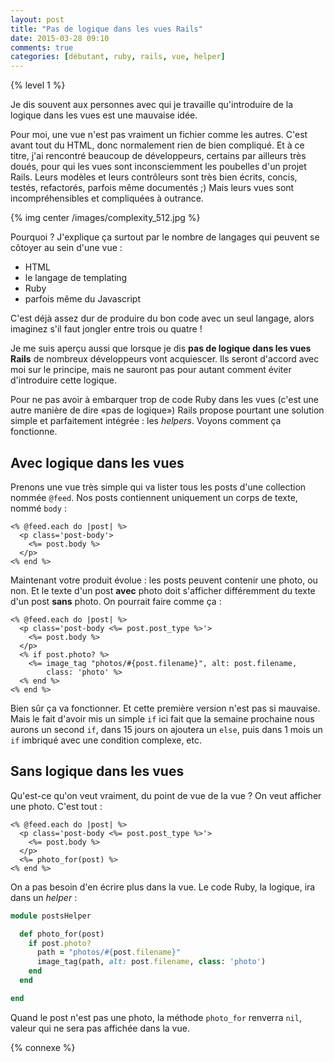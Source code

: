 ```yaml
---
layout: post
title: "Pas de logique dans les vues Rails"
date: 2015-03-28 09:10
comments: true
categories: [débutant, ruby, rails, vue, helper]
---
```


{% level 1 %}

Je dis souvent aux personnes avec qui je travaille qu'introduire de la logique
dans les vues est une mauvaise idée.

Pour moi, une vue n'est pas vraiment un fichier comme les autres. C'est avant tout du
HTML, donc normalement rien de bien compliqué. Et à ce titre, j'ai rencontré beaucoup de
développeurs, certains par ailleurs très doués, pour qui les vues sont
inconsciemment les poubelles d'un projet Rails. Leurs modèles et leurs
contrôleurs sont très bien écrits, concis, testés, refactorés, parfois même
documentés ;) Mais leurs vues sont incompréhensibles et compliquées à outrance.

{% img center /images/complexity_512.jpg %}

<!-- more -->

Pourquoi ? J'explique ça surtout par le nombre de langages qui peuvent se
côtoyer au sein d'une vue&nbsp;:

- HTML
- le langage de templating
- Ruby
- parfois même du Javascript

C'est déjà assez dur de produire du bon code avec un seul
langage, alors imaginez s'il faut jongler entre trois ou quatre !

Je me suis aperçu aussi que lorsque je dis **pas de logique dans les vues Rails**
de nombreux développeurs vont acquiescer. Ils seront d'accord avec moi sur le
principe, mais ne sauront pas pour autant comment éviter d'introduire cette
logique.

Pour ne pas avoir à embarquer trop de code Ruby dans les vues (c'est une autre
manière de dire «pas de logique») Rails propose pourtant une solution simple et parfaitement intégrée :
les *helpers*. Voyons comment ça fonctionne.

## Avec logique dans les vues

Prenons une vue très simple qui va lister tous les posts d'une collection
nommée `@feed`. Nos posts contiennent uniquement un corps de texte, nommé
`body`&nbsp;:

``` erb app/views/posts/index.html.erb
<% @feed.each do |post| %>
  <p class='post-body'>
    <%= post.body %>
  </p>
<% end %>
```

Maintenant votre produit évolue : les posts peuvent contenir une photo, ou non.
Et le texte d'un post **avec** photo doit s'afficher différemment du texte d'un
post **sans** photo. On pourrait faire comme ça&nbsp;:

``` erb app/views/posts/index.html.erb
<% @feed.each do |post| %>
  <p class='post-body <%= post.post_type %>'>
    <%= post.body %>
  </p>
  <% if post.photo? %>
    <%= image_tag "photos/#{post.filename}", alt: post.filename,
        class: 'photo' %>
  <% end %>
<% end %>
```

Bien sûr ça va fonctionner. Et cette première version n'est pas si mauvaise.
Mais le fait d'avoir mis un simple `if` ici fait que
la semaine prochaine nous aurons un second `if`, dans 15 jours on ajoutera un
`else`, puis dans 1 mois un `if` imbriqué avec une condition complexe, etc.

## Sans logique dans les vues

Qu'est-ce qu'on veut vraiment, du point de vue de la vue ?
On veut afficher une photo. C'est tout&nbsp;:

``` erb app/views/posts/index.html.erb
<% @feed.each do |post| %>
  <p class='post-body <%= post.post_type %>'>
    <%= post.body %>
  </p>
  <%= photo_for(post) %>
<% end %>
```

On a pas besoin d'en écrire plus dans la vue. Le code Ruby, la logique, ira
dans un *helper*&nbsp;:

``` ruby app/helpers/posts_helper.rb
module postsHelper

  def photo_for(post)
    if post.photo?
      path = "photos/#{post.filename}"
      image_tag(path, alt: post.filename, class: 'photo')
    end
  end

end
```

Quand le post n'est pas une photo, la méthode `photo_for` renverra `nil`, valeur
qui ne sera pas affichée dans la vue.

{% connexe %}
